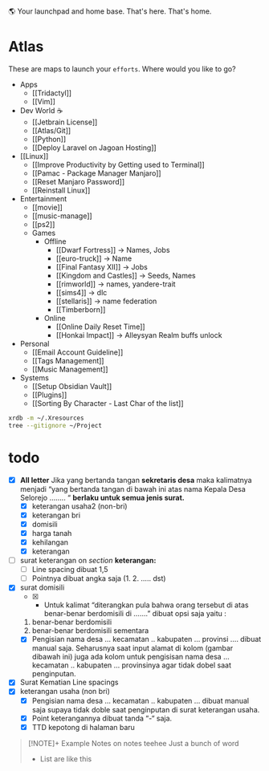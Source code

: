🌎 Your launchpad and home base. That's here. That's home.
# Atlas 
These are maps to launch your `efforts`. Where would you like to go?





- Apps
	- [[Tridactyl]]
	- [[Vim]]
- Dev World ☕
	- [[Jetbrain License]]
	- [[Atlas/Git]]
	- [[Python]]
	- [[Deploy Laravel on Jagoan Hosting]]
- [[Linux]]
	- [[Improve Productivity by Getting used to Terminal]]
	- [[Pamac - Package Manager Manjaro]]
	- [[Reset Manjaro Password]]
	- [[Reinstall Linux]]
- Entertainment
	- [[movie]]
	- [[music-manage]]
	- [[ps2]]
	- Games
		- Offline
			- [[Dwarf Fortress]] -> Names, Jobs
			- [[euro-truck]] -> Name
			- [[Final Fantasy XII]] -> Jobs
			- [[Kingdom and Castles]] -> Seeds, Names
			- [[rimworld]] -> names, yandere-trait
			- [[sims4]] -> dlc
			- [[stellaris]] -> name federation
			- [[Timberborn]]
		- Online
			- [[Online Daily Reset Time]]
			- [[Honkai Impact]] -> Alleysyan Realm buffs unlock
- Personal
	- [[Email Account Guideline]]
	- [[Tags Management]]
	- [[Music Management]]
- Systems
	- [[Setup Obsidian Vault]]
	- [[Plugins]]
	- [[Sorting By Character - Last Char of the list]]


```bash
xrdb -m ~/.Xresources
tree --gitignore ~/Project
```

# todo



- [x] **All letter** Jika yang bertanda tangan **sekretaris desa** maka kalimatnya menjadi “yang bertanda tangan di bawah ini atas nama Kepala Desa Selorejo …….. “ **berlaku untuk semua jenis surat.**
	- [x] keterangan usaha2 (non-bri)
	- [x] keterangan bri
	- [x] domisili
	- [x] harga tanah
	- [x] kehilangan
	- [x] keterangan
- [ ] surat keterangan on *section* **keterangan:**
	- [ ] Line spacing dibuat 1,5
	- [ ] Pointnya dibuat angka saja (1. 2. ….. dst)
- [x] surat domisili
	- [x] - Untuk kalimat “diterangkan pula bahwa orang tersebut di atas benar-benar berdomisili di …….” dibuat opsi saja yaitu :
	1. benar-benar berdomisili
	2. benar-benar berdomisili sementara
	- [x] Pengisian nama desa … kecamatan .. kabupaten … provinsi …. dibuat manual saja. Seharusnya saat input alamat di kolom (gambar dibawah ini) juga ada kolom untuk pengisisan nama desa … kecamatan .. kabupaten … provinsinya agar tidak dobel saat penginputan.
- [x] Surat Kematian Line spacings
- [x] keterangan usaha (non bri)
	- [x] Pengisian nama desa … kecamatan .. kabupaten … dibuat manual saja supaya tidak doble saat penginputan di surat keterangan usaha.
	- [x] Point keterangannya dibuat tanda “-“ saja.
	- [x] TTD kepotong di halaman baru

> [!NOTE]+ Example Notes on notes teehee
> Just a bunch of word
> - List are like this
